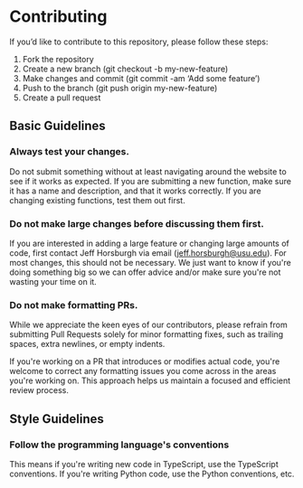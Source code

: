 # Contributing

If you’d like to contribute to this repository, please follow these steps:

1. Fork the repository
2. Create a new branch (git checkout -b my-new-feature)
3. Make changes and commit (git commit -am ‘Add some feature’)
4. Push to the branch (git push origin my-new-feature)
5. Create a pull request

## Basic Guidelines

### Always test your changes.

Do not submit something without at least navigating around the website to see if it works as expected. If you are submitting a new function, make sure it has a name and description, and that it works correctly. If you are changing existing functions, test them out first.

### Do not make large changes before discussing them first.

If you are interested in adding a large feature or changing large amounts of code, first contact Jeff Horsburgh via email (jeff.horsburgh@usu.edu). For most changes, this should not be necessary. We just want to know if you're doing something big so we can offer advice and/or make sure you're not wasting your time on it.

### Do not make formatting PRs.

While we appreciate the keen eyes of our contributors, please refrain from submitting Pull Requests solely for minor formatting fixes, such as trailing spaces, extra newlines, or empty indents.

If you're working on a PR that introduces or modifies actual code, you're welcome to correct any formatting issues you come across in the areas you're working on. This approach helps us maintain a focused and efficient review process.

## Style Guidelines

### Follow the programming language's conventions

This means if you're writing new code in TypeScript, use the TypeScript conventions. If you're writing Python code, use the Python conventions, etc.
